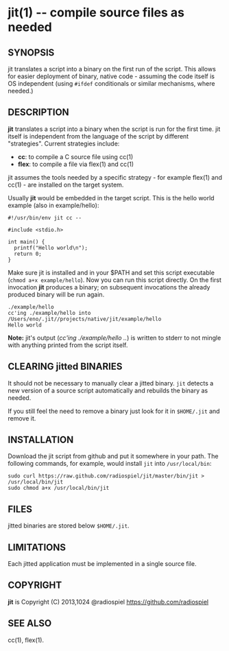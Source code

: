 jit(1) -- compile source files as needed
========================================

## SYNOPSIS

jit translates a script into a binary on the first run of the script. This allows
for easier deployment of binary, native code - assuming the code itself is
OS independent (using `#ifdef` conditionals or similar mechanisms, where needed.)

## DESCRIPTION

**jit** translates a script into a binary when the script is run for the first time.
jit itself is independent from the language of the script by different "strategies". 
Current strategies include:

- **cc**: to compile a C source file using cc(1)
- **flex**: to compile a file via flex(1) and cc(1)

jit assumes the tools needed by a specific strategy - for example flex(1) and 
cc(1) - are installed on the target system.

Usually **jit** would be embedded in the target script. This is the hello world
example (also in example/hello):

    #!/usr/bin/env jit cc --

    #include <stdio.h>

    int main() {
      printf("Hello world\n");
      return 0;
    }

Make sure jit is installed and in your $PATH and set this script executable 
(`chmod a+x example/hello`). Now you can run this script directly. On the first 
invocation **jit** produces a binary; on subsequent invocations the already 
produced binary will be run again.

    ./example/hello
    cc'ing ./example/hello into /Users/eno/.jit//projects/native/jit/example/hello
    Hello world

**Note:** jit's output (*cc'ing ./example/hello ..*) is written to stderr to 
not mingle with anything printed from the script itself.

## CLEARING jitted BINARIES

It should not be necessary to manually clear a jitted binary. `jit` detects
a new version of a source script automatically and rebuilds the binary as 
needed. 

If you still feel the need to remove a binary just look for it in `$HOME/.jit`
and remove it.

## INSTALLATION

Download the jit script from github and put it somewhere in your path. 
The following commands, for example, would install `jit` into `/usr/local/bin`:

    sudo curl https://raw.github.com/radiospiel/jit/master/bin/jit > /usr/local/bin/jit
    sudo chmod a+x /usr/local/bin/jit

## FILES

jitted binaries are stored below `$HOME/.jit`.

## LIMITATIONS

Each jitted application must be implemented in a single source file.

## COPYRIGHT

**jit** is Copyright (C) 2013,1024 @radiospiel <https://github.com/radiospiel>

## SEE ALSO

cc(1), flex(1).
